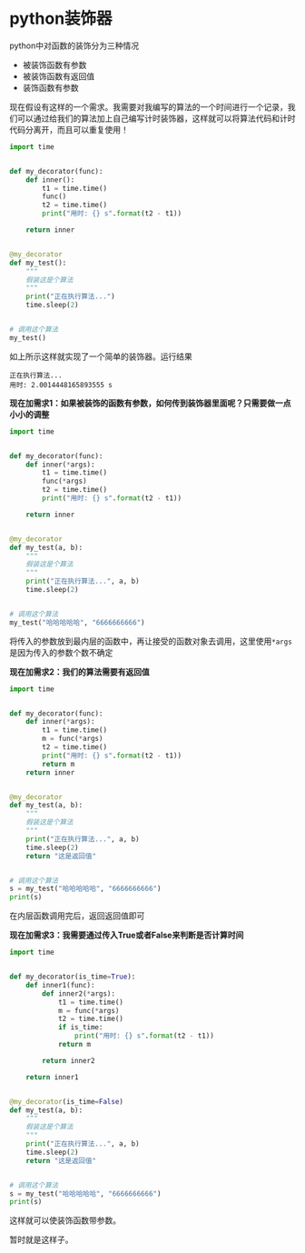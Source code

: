 # python装饰器
python中对函数的装饰分为三种情况
* 被装饰函数有参数
* 被装饰函数有返回值
* 装饰函数有参数

现在假设有这样的一个需求。我需要对我编写的算法的一个时间进行一个记录，我们可以通过给我们的算法加上自己编写计时装饰器，这样就可以将算法代码和计时代码分离开，而且可以重复使用！
```python
import time


def my_decorator(func):
    def inner():
        t1 = time.time()
        func()
        t2 = time.time()
        print("用时: {} s".format(t2 - t1))

    return inner


@my_decorator
def my_test():
    """
    假装这是个算法
    """
    print("正在执行算法...")
    time.sleep(2)


# 调用这个算法
my_test()
```
如上所示这样就实现了一个简单的装饰器。运行结果
```
正在执行算法...
用时: 2.0014448165893555 s
```

**现在加需求1：如果被装饰的函数有参数，如何传到装饰器里面呢？只需要做一点小小的调整**
```python
import time


def my_decorator(func):
    def inner(*args):
        t1 = time.time()
        func(*args)
        t2 = time.time()
        print("用时: {} s".format(t2 - t1))

    return inner


@my_decorator
def my_test(a, b):
    """
    假装这是个算法
    """
    print("正在执行算法...", a, b)
    time.sleep(2)


# 调用这个算法
my_test("哈哈哈哈哈", "6666666666")
```
将传入的参数放到最内层的函数中，再让接受的函数对象去调用，这里使用`*args`是因为传入的参数个数不确定

**现在加需求2：我们的算法需要有返回值**
```python
import time


def my_decorator(func):
    def inner(*args):
        t1 = time.time()
        m = func(*args)
        t2 = time.time()
        print("用时: {} s".format(t2 - t1))
        return m
    return inner


@my_decorator
def my_test(a, b):
    """
    假装这是个算法
    """
    print("正在执行算法...", a, b)
    time.sleep(2)
    return "这是返回值"


# 调用这个算法
s = my_test("哈哈哈哈哈", "6666666666")
print(s)
```
在内层函数调用完后，返回返回值即可

**现在加需求3：我需要通过传入True或者False来判断是否计算时间**
```python
import time


def my_decorator(is_time=True):
    def inner1(func):
        def inner2(*args):
            t1 = time.time()
            m = func(*args)
            t2 = time.time()
            if is_time:
                print("用时: {} s".format(t2 - t1))
            return m

        return inner2

    return inner1


@my_decorator(is_time=False)
def my_test(a, b):
    """
    假装这是个算法
    """
    print("正在执行算法...", a, b)
    time.sleep(2)
    return "这是返回值"


# 调用这个算法
s = my_test("哈哈哈哈哈", "6666666666")
print(s)
```
这样就可以使装饰函数带参数。

暂时就是这样子。